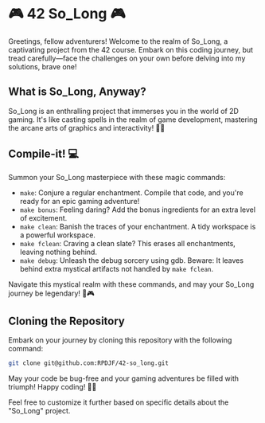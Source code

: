 # 🎮 42 So_Long 🎮

Greetings, fellow adventurers! Welcome to the realm of So_Long, a captivating project from the 42 course. Embark on this coding journey, but tread carefully—face the challenges on your own before delving into my solutions, brave one!

## What is So_Long, Anyway?

So_Long is an enthralling project that immerses you in the world of 2D gaming. It's like casting spells in the realm of game development, mastering the arcane arts of graphics and interactivity! 🧙‍♂️

## Compile-it! 💻

Summon your So_Long masterpiece with these magic commands:

- `make`: Conjure a regular enchantment. Compile that code, and you're ready for an epic gaming adventure!
- `make bonus`: Feeling daring? Add the bonus ingredients for an extra level of excitement.
- `make clean`: Banish the traces of your enchantment. A tidy workspace is a powerful workspace.
- `make fclean`: Craving a clean slate? This erases all enchantments, leaving nothing behind.
- `make debug`: Unleash the debug sorcery using gdb. Beware: It leaves behind extra mystical artifacts not handled by `make fclean`.

Navigate this mystical realm with these commands, and may your So_Long journey be legendary! 🌟🎮

## Cloning the Repository

Embark on your journey by cloning this repository with the following command:

```bash
git clone git@github.com:RPDJF/42-so_long.git
```

May your code be bug-free and your gaming adventures be filled with triumph! Happy coding! 🚀✨

Feel free to customize it further based on specific details about the "So_Long" project.